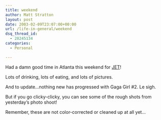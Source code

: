 ```yaml
---
title: weekend
author: Matt Stratton
layout: post
date: 2003-02-09T23:07:00+00:00
url: /life-in-general/weekend
dsq_thread_id:
  - 28245134
categories:
  - Personal

---
```

Had a damn good time in Atlanta this weekend for [JET][1]!

Lots of drinking, lots of eating, and lots of pictures.

And to update&#8230;nothing new has progressed with Gaga Girl #2. Le sigh.

But if you go clicky-clicky, you can see some of the rough shots from yesterday&#8217;s photo shoot!

Remember, these are not color-corrected or cleaned up at all yet&#8230;

 [1]: https://www.jivinjoules.com/jet.htm